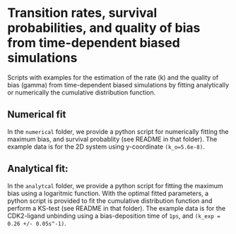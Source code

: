 # Transition rates, survival probabilities, and quality of bias from time-dependent biased simulations

Scripts with examples for the estimation of the rate (k) and the quality of bias (gamma) from time-dependent biased simulations by fitting analytically or numerically the cumulative distribution function.

## Numerical fit
In the `numerical` folder, we provide a python script for numerically fitting the maximum bias, and survival probablity (see README in that folder). The example data is for the 2D system using y-coordinate `(k_o=5.6e-8)`.

## Analytical fit: 
In the `analytcal` folder, we provide a python script for fitting the maximum bias using a logaritmic function. With the optimal fitted parameters, a python script is provided to fit the cumulative distribution function and perform a KS-test (see README in that folder). The example data is for the CDK2-ligand unbinding using a bias-deposition time of `1ps`, and `(k_exp = 0.26 +/- 0.05s^-1)`.

